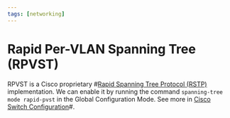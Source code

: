 ```yaml
---
tags: [networking]
---
```


# Rapid Per-VLAN Spanning Tree (RPVST)

RPVST is a Cisco proprietary #[Rapid Spanning Tree Protocol (RSTP)](202207122007.md)
implementation. We can enable it by running the command `spanning-tree mode
rapid-pvst` in the Global Configuration Mode. See more in [Cisco Switch Configuration](202212070911.md)#.

